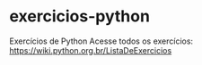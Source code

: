 # exercicios-python
Exercícios de Python
Acesse todos os exercícios:
https://wiki.python.org.br/ListaDeExercicios
